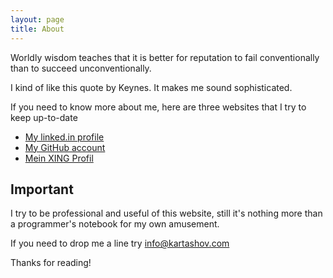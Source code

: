 ```yaml
---
layout: page
title: About
---
```


<p class="message">
  Worldly wisdom teaches that it is better for reputation to fail conventionally than to succeed unconventionally.
</p>

I kind of like this quote by Keynes. It makes me sound sophisticated.

If you need to know more about me, here are three websites that I try to keep up-to-date

* [My linked.in profile](https://www.linkedin.com/in/vasilykartashov)
* [My GitHub account](https://github.com/vasily-kartashov/)
* [Mein XING Profil](https://www.xing.com/profile/Vasily_Kartashov)

## Important

I try to be professional and useful of this website, still it's nothing more than a programmer's notebook for my own amusement.

If you need to drop me a line try info@kartashov.com

Thanks for reading!
